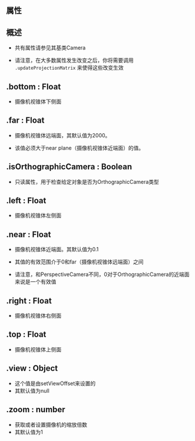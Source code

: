 ## 属性

## 概述

+ 共有属性请参见其基类Camera

+ 请注意，在大多数属性发生改变之后，你将需要调用 `.updateProjectionMatrix` 来使得这些改变生效

## .bottom : Float

+ 摄像机视锥体下侧面

## .far : Float

+ 摄像机视锥体远端面，其默认值为2000。

+ 该值必须大于near plane（摄像机视锥体近端面）的值。

## .isOrthographicCamera : Boolean

+ 只读属性，用于检查给定对象是否为OrthographicCamera类型

## .left : Float

+ 摄像机视锥体左侧面

## .near : Float

+ 摄像机视锥体近端面。其默认值为0.1

+ 其值的有效范围介于0和far（摄像机视锥体远端面）之间
+ 请注意，和PerspectiveCamera不同，0对于OrthographicCamera的近端面来说是一个有效值

## .right : Float

+ 摄像机视锥体右侧面

## .top : Float

+ 摄像机视锥体上侧面

## .view : Object

+ 这个值是由setViewOffset来设置的
+ 其默认值为null

## .zoom : number

+ 获取或者设置摄像机的缩放倍数
+ 其默认值为1